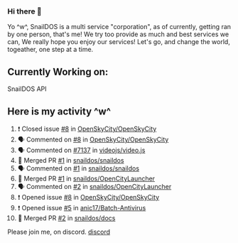 ### Hi there 👋
Yo ^w^,
SnailDOS is a multi service "corporation", as of currently, getting ran by one person, that's me!
We try too provide as much and best services we can, We really hope you enjoy our services!
Let's go, and change the world, togeather, one step at a time.
## Currently Working on:
SnailDOS API
## Here is my activity ^w^
<!--START_SECTION:activity-->
1. ❗️ Closed issue [#8](https://github.com/OpenSkyCity/OpenSkyCity/issues/8) in [OpenSkyCity/OpenSkyCity](https://github.com/OpenSkyCity/OpenSkyCity)
2. 🗣 Commented on [#8](https://github.com/OpenSkyCity/OpenSkyCity/issues/8) in [OpenSkyCity/OpenSkyCity](https://github.com/OpenSkyCity/OpenSkyCity)
3. 🗣 Commented on [#7137](https://github.com/videojs/video.js/issues/7137) in [videojs/video.js](https://github.com/videojs/video.js)
4. 🎉 Merged PR [#1](https://github.com/snaildos/snaildos/pull/1) in [snaildos/snaildos](https://github.com/snaildos/snaildos)
5. 🗣 Commented on [#1](https://github.com/snaildos/snaildos/issues/1) in [snaildos/snaildos](https://github.com/snaildos/snaildos)
6. 🎉 Merged PR [#1](https://github.com/snaildos/OpenCityLauncher/pull/1) in [snaildos/OpenCityLauncher](https://github.com/snaildos/OpenCityLauncher)
7. 🗣 Commented on [#2](https://github.com/snaildos/OpenCityLauncher/issues/2) in [snaildos/OpenCityLauncher](https://github.com/snaildos/OpenCityLauncher)
8. ❗️ Opened issue [#8](https://github.com/OpenSkyCity/OpenSkyCity/issues/8) in [OpenSkyCity/OpenSkyCity](https://github.com/OpenSkyCity/OpenSkyCity)
9. ❗️ Opened issue [#5](https://github.com/anic17/Batch-Antivirus/issues/5) in [anic17/Batch-Antivirus](https://github.com/anic17/Batch-Antivirus)
10. 🎉 Merged PR [#2](https://github.com/snaildos/docs/pull/2) in [snaildos/docs](https://github.com/snaildos/docs)
<!--END_SECTION:activity-->
Please join me, on discord.
[discord](https://invite.gg/snaildos)
